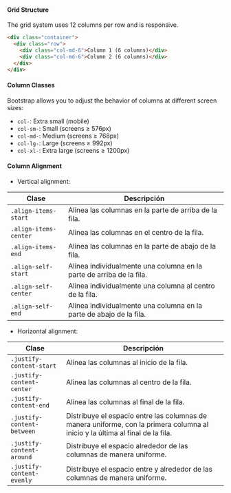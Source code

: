 #### Grid Structure

The grid system uses 12 columns per row and is responsive.

```html
<div class="container">
  <div class="row">
    <div class="col-md-6">Column 1 (6 columns)</div>
    <div class="col-md-6">Column 2 (6 columns)</div>
  </div>
</div>
```

#### Column Classes

Bootstrap allows you to adjust the behavior of columns at different screen sizes:

- `col-`: Extra small (mobile)
- `col-sm-`: Small (screens ≥ 576px)
- `col-md-`: Medium (screens ≥ 768px)
- `col-lg-`: Large (screens ≥ 992px)
- `col-xl-`: Extra large (screens ≥ 1200px)

#### Column Alignment

- Vertical alignment:

|Clase|Descripción|
|---|---|
|`.align-items-start`|Alinea las columnas en la parte de arriba de la fila.|
|`.align-items-center`|Alinea las columnas en el centro de la fila.|
|`.align-items-end`|Alinea las columnas en la parte de abajo de la fila.|
|`.align-self-start`|Alinea individualmente una columna en la parte de arriba de la fila.|
|`.align-self-center`|Alinea individualmente una columna al centro de la fila.|
|`.align-self-end`|Alinea individualmente una columna en la parte de abajo de la fila.|
- Horizontal alignment:

|Clase|Descripción|
|---|---|
|`.justify-content-start`|Alinea las columnas al inicio de la fila.|
|`.justify-content-center`|Alinea las columnas al centro de la fila.|
|`.justify-content-end`|Alinea las columnas al final de la fila.|
|`.justify-content-between`|Distribuye el espacio entre las columnas de manera uniforme, con la primera columna al inicio y la última al final de la fila.|
|`.justify-content-around`|Distribuye el espacio alrededor de las columnas de manera uniforme.|
|`.justify-content-evenly`|Distribuye el espacio entre y alrededor de las columnas de manera uniforme.|